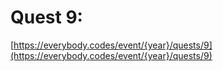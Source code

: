 # Quest 9: 

[https://everybody.codes/event/{year}/quests/9](https://everybody.codes/event/{year}/quests/9)
